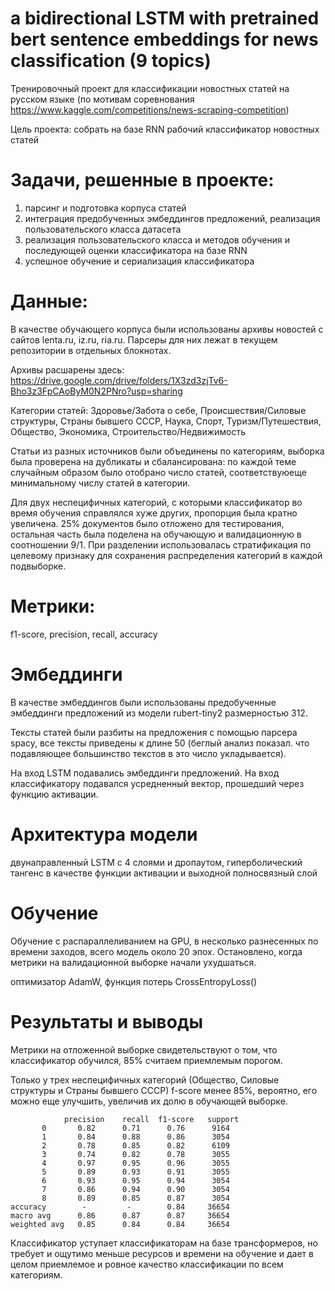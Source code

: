 # a bidirectional LSTM with pretrained bert sentence embeddings for news classification (9 topics) 

Тренировочный проект для классификации новостных статей на русском языке (по мотивам соревнования https://www.kaggle.com/competitions/news-scraping-competition)

Цель проекта: собрать на базе RNN рабочий классификатор новостных статей

# Задачи, решенные в проекте:
1) парсинг и подготовка корпуса статей
2) интеграция предобученных эмбеддингов предложений, реализация пользовательского класса датасета
3) реализация пользовательского класса и методов обучения и последующей оценки классификатора на базе RNN
4) успешное обучение и сериализация классификатора
   

# Данные: 
В качестве обучающего корпуса были использованы архивы новостей с сайтов lenta.ru, iz.ru, ria.ru. Парсеры для них лежат в текущем репозитории в отдельных блокнотах. 

Архивы расшарены здесь: https://drive.google.com/drive/folders/1X3zd3zjTv6-Bho3z3FpCAoByM0N2PNro?usp=sharing 

Категории статей: Здоровье/Забота о себе, Происшествия/Силовые структуры, Страны бывшего СССР, Наука, Спорт, Туризм/Путешествия, Общество, Экономика, Строительство/Недвижимость

Статьи из разных источников были объединены по категориям, выборка была проверена на дубликаты и сбалансирована: по каждой теме случайным образом было отобрано число статей, соответствуюеще минимальному числу статей в категории. 

Для двух неспецифичных категорий, с которыми классификатор во время обучения справлялся хуже других, пропорция была кратно увеличена. 25% документов было отложено для тестирования, остальная часть была поделена на обучающую и 
валидационную в соотношении 9/1. При разделении использовалась стратификация по целевому признаку для сохранения распределения категорий в каждой подвыборке.  

# Метрики: 
f1-score, precision, recall, accuracy

# Эмбеддинги
В качестве эмбеддингов были использованы предобученные эмбеддинги предложений из модели rubert-tiny2 размерностью 312. 

Тексты статей были разбиты на предложения с помощью парсера spacy, все тексты приведены к длине 50 (беглый анализ показал. что подавляющее большинство текстов в это число укладывается). 

На вход LSTM подавались эмбеддинги предложений. На вход классификатору подавался усредненный вектор, прошедший через функцию активации. 

# Архитектура модели
двунаправленный LSTM с 4 слоями и дропаутом, гиперболический тангенс в качестве функции активации и выходной полносвязный слой

# Обучение
Обучение с распараллеливанием на GPU, в несколько разнесенных по времени заходов, всего модель около 20 эпох. Остановлено, когда метрики на валидационной выборке начали ухудшаться.  

оптимизатор AdamW, функция потерь CrossEntropyLoss()

# Результаты и выводы
Метрики на отложенной выборке свидетельствуют о том, что классификатор обучился, 85% считаем приемлемым порогом.

Только у трех неспецифичных категорий (Общество, Силовые структуры и Страны бывшего СССР) f-score менее 85%, вероятно, его можно еще улучшить, увеличив их долю в обучающей выборке.  
               
                precision    recall  f1-score   support
           0       0.82      0.71      0.76      9164
           1       0.84      0.88      0.86      3054
           2       0.78      0.85      0.82      6109
           3       0.74      0.82      0.78      3055
           4       0.97      0.95      0.96      3055
           5       0.89      0.93      0.91      3055
           6       0.93      0.95      0.94      3054
           7       0.86      0.94      0.90      3054
           8       0.89      0.85      0.87      3054
    accuracy        -         -        0.84     36654
    macro avg      0.86      0.87      0.87     36654
    weighted avg   0.85      0.84      0.84     36654


Классификатор уступает классификаторам на базе трансформеров, но требует и ощутимо меньше ресурсов и времени на обучение и дает в целом приемлемое и ровное качество классификации по всем категориям. 

